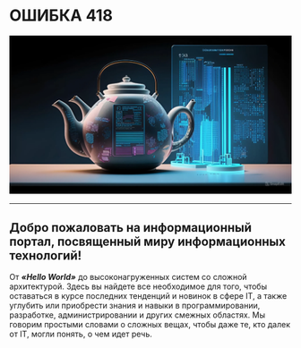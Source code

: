# ОШИБКА 418

![Описание изображения](418.jpeg)

---
## Добро пожаловать на информационный портал, посвященный миру информационных технологий!

От ***«Hello World»*** до высоконагруженных систем со сложной архитектурой.
Здесь вы найдете все необходимое для того, чтобы оставаться в курсе последних тенденций и новинок в сфере IT, а также углубить или приобрести знания и навыки в программировании, разработке, администрировании и других смежных областях.
Мы говорим простыми словами о сложных вещах, чтобы даже те, кто далек от IT, могли понять, о чем идет речь.



